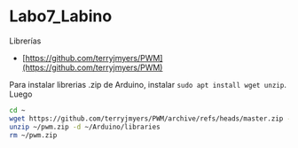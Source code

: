 # Labo7_Labino

Librerías
- [https://github.com/terryjmyers/PWM](https://github.com/terryjmyers/PWM)

Para instalar librerias .zip de Arduino, instalar ```sudo apt install wget unzip```. Luego

```bash
cd ~
wget https://github.com/terryjmyers/PWM/archive/refs/heads/master.zip -O ~/pwm.zip
unzip ~/pwm.zip -d ~/Arduino/libraries
rm ~/pwm.zip
```
